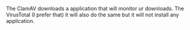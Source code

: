 The ClamAV downloads a application that will monitor ur downloads.
The VirusTotal (I prefer that) it will also do the same but it will not install any application. 
